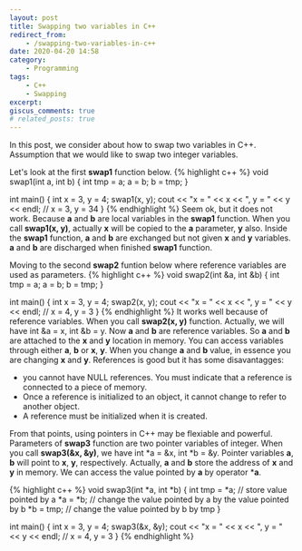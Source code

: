 ```yaml
---
layout: post
title: Swapping two variables in C++
redirect_from:
    - /swapping-two-variables-in-c++
date: 2020-04-20 14:58
category:
    - Programming
tags:
    - C++
    - Swapping
excerpt:
giscus_comments: true
# related_posts: true
---
```

In this post, we consider about how to swap two variables in C++.
Assumption that we would like to swap two integer variables.

Let's look at the first **swap1** function below.
{% highlight c++ %}
void swap1(int a, int b) {
    int tmp = a;
    a = b;
    b = tmp;
}

int main() {
    int x = 3, y = 4;
    swap1(x, y);
    cout << "x = " << x << ", y = " << y << endl;   // x = 3, y = 34
}
{% endhighlight %}
Seem ok, but it does not work. Because **a** and **b** are local variables in the **swap1** function.
When you call **swap1(x, y)**, actually **x** will be copied to the **a** parameter, **y** also. Inside
the **swap1** function, **a** and **b** are exchanged but not given **x** and **y** variables.
**a** and **b** are discharged when finished **swap1** function.

Moving to the second **swap2** funtion below where reference variables are used as parameters.
{% highlight c++ %}
void swap2(int &a, int &b)
{
	int tmp = a;
	a = b;
	b = tmp;
}

int main() {
    int x = 3, y = 4;
    swap2(x, y);
    cout << "x = " << x << ", y = " << y << endl;   // x = 4, y = 3
}
{% endhighlight %}
It works well because of reference variables. When you call **swap2(x, y)** function.
Actually, we will have int &a = x, int &b = y. Now **a** and **b** are reference variables.
So **a** and **b** are attached to the **x** and **y** location in memory. You can access variables through
either **a**, **b** or **x**, **y**. When you change **a** and **b** value, in essence you are changing **x** and **y**.
References is good but it has some disavantagges:
* you cannot have NULL references. You must indicate that a reference is connected to a piece of memory.
* Once a reference is initialized to an object, it cannot change to refer to another object.
* A reference must be initialized when it is created.

From that points, using pointers in C++ may be flexiable and powerful.
Parameters of **swap3** function are two pointer variables of integer. When you call **swap3(&x, &y)**, we have int *a = &x, int *b = &y. Pointer variables **a**, **b** will point to **x**, **y**, respectively.
Actually, **a** and **b** store the address of **x** and **y** in memory. We can access the value pointed by **a** by operator ***a**.

{% highlight c++ %}
void swap3(int *a, int *b)
{
	int tmp = *a; // store value pointed by a
	*a = *b;    // change the value pointed by a by the value pointed by b
	*b = tmp;   // change the value pointed by b by tmp
}

int main() {
    int x = 3, y = 4;
    swap3(&x, &y);
    cout << "x = " << x << ", y = " << y << endl;   // x = 4, y = 3
}
{% endhighlight %}
